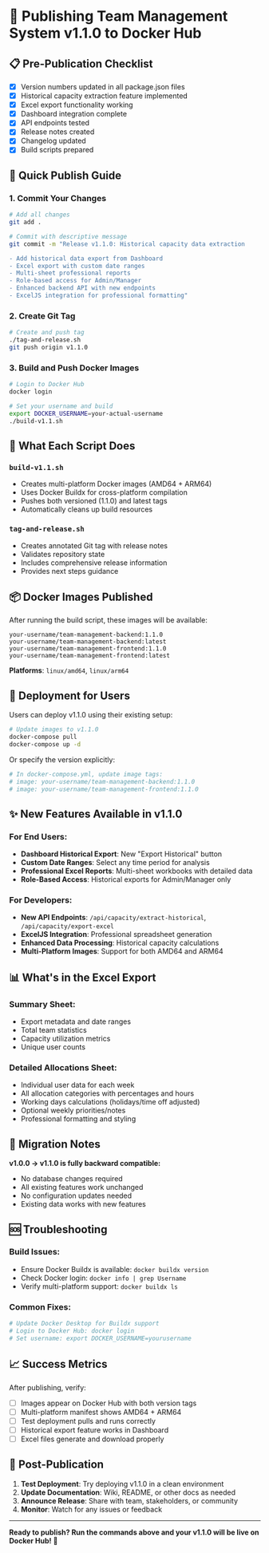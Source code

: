 # 🚀 Publishing Team Management System v1.1.0 to Docker Hub

## 📋 Pre-Publication Checklist

- [x] Version numbers updated in all package.json files
- [x] Historical capacity extraction feature implemented  
- [x] Excel export functionality working
- [x] Dashboard integration complete
- [x] API endpoints tested
- [x] Release notes created
- [x] Changelog updated
- [x] Build scripts prepared

## 🎯 Quick Publish Guide

### 1. **Commit Your Changes**
```bash
# Add all changes
git add .

# Commit with descriptive message
git commit -m "Release v1.1.0: Historical capacity data extraction

- Add historical data export from Dashboard
- Excel export with custom date ranges
- Multi-sheet professional reports
- Role-based access for Admin/Manager
- Enhanced backend API with new endpoints
- ExcelJS integration for professional formatting"
```

### 2. **Create Git Tag**
```bash
# Create and push tag
./tag-and-release.sh
git push origin v1.1.0
```

### 3. **Build and Push Docker Images**
```bash
# Login to Docker Hub
docker login

# Set your username and build
export DOCKER_USERNAME=your-actual-username
./build-v1.1.sh
```

## 🔧 What Each Script Does

### `build-v1.1.sh`
- Creates multi-platform Docker images (AMD64 + ARM64)
- Uses Docker Buildx for cross-platform compilation
- Pushes both versioned (1.1.0) and latest tags
- Automatically cleans up build resources

### `tag-and-release.sh`  
- Creates annotated Git tag with release notes
- Validates repository state
- Includes comprehensive release information
- Provides next steps guidance

## 📦 Docker Images Published

After running the build script, these images will be available:

```
your-username/team-management-backend:1.1.0
your-username/team-management-backend:latest
your-username/team-management-frontend:1.1.0  
your-username/team-management-frontend:latest
```

**Platforms**: `linux/amd64`, `linux/arm64`

## 🚀 Deployment for Users

Users can deploy v1.1.0 using their existing setup:

```bash
# Update images to v1.1.0
docker-compose pull
docker-compose up -d
```

Or specify the version explicitly:
```bash
# In docker-compose.yml, update image tags:
# image: your-username/team-management-backend:1.1.0
# image: your-username/team-management-frontend:1.1.0
```

## ✨ New Features Available in v1.1.0

### For End Users:
- **Dashboard Historical Export**: New "Export Historical" button
- **Custom Date Ranges**: Select any time period for analysis  
- **Professional Excel Reports**: Multi-sheet workbooks with detailed data
- **Role-Based Access**: Historical exports for Admin/Manager only

### For Developers:
- **New API Endpoints**: `/api/capacity/extract-historical`, `/api/capacity/export-excel`
- **ExcelJS Integration**: Professional spreadsheet generation
- **Enhanced Data Processing**: Historical capacity calculations
- **Multi-Platform Images**: Support for both AMD64 and ARM64

## 📊 What's in the Excel Export

### Summary Sheet:
- Export metadata and date ranges
- Total team statistics  
- Capacity utilization metrics
- Unique user counts

### Detailed Allocations Sheet:
- Individual user data for each week
- All allocation categories with percentages and hours
- Working days calculations (holidays/time off adjusted)
- Optional weekly priorities/notes
- Professional formatting and styling

## 🔄 Migration Notes

**v1.0.0 → v1.1.0 is fully backward compatible:**
- No database changes required
- All existing features work unchanged
- No configuration updates needed
- Existing data works with new features

## 🆘 Troubleshooting

### Build Issues:
- Ensure Docker Buildx is available: `docker buildx version`
- Check Docker login: `docker info | grep Username`
- Verify multi-platform support: `docker buildx ls`

### Common Fixes:
```bash
# Update Docker Desktop for Buildx support
# Login to Docker Hub: docker login  
# Set username: export DOCKER_USERNAME=yourusername
```

## 📈 Success Metrics

After publishing, verify:
- [ ] Images appear on Docker Hub with both version tags
- [ ] Multi-platform manifest shows AMD64 + ARM64
- [ ] Test deployment pulls and runs correctly
- [ ] Historical export feature works in Dashboard
- [ ] Excel files generate and download properly

## 🎉 Post-Publication

1. **Test Deployment**: Try deploying v1.1.0 in a clean environment
2. **Update Documentation**: Wiki, README, or other docs as needed
3. **Announce Release**: Share with team, stakeholders, or community
4. **Monitor**: Watch for any issues or feedback

---

**Ready to publish? Run the commands above and your v1.1.0 will be live on Docker Hub! 🚀**